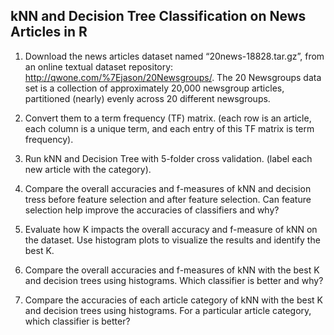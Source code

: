## kNN and Decision Tree Classification on News Articles in R

1. Download the news articles dataset named “20news-18828.tar.gz”, from an online textual dataset repository: http://qwone.com/%7Ejason/20Newsgroups/. The 20 Newsgroups data set is a collection of approximately 20,000 newsgroup articles, partitioned (nearly) evenly across 20 different newsgroups.

2. Convert them to a term frequency (TF) matrix. (each row is an article, each column is a unique term, and each entry of this TF matrix is term frequency).

3. Run kNN and Decision Tree with 5-folder cross validation. (label each new article with the category).

4. Compare the overall accuracies and f-measures of kNN and decision tress before feature selection and after feature selection. Can feature selection help improve the accuracies of classifiers and why?

5. Evaluate how K impacts the overall accuracy and f-measure of kNN on the dataset. Use histogram plots to visualize the results and identify the best K.

6. Compare the overall accuracies and f-measures of kNN with the best K and decision trees using histograms. Which classifier is better and why?

7. Compare the accuracies of each article category of kNN with the best K and decision trees using histograms. For a particular article category, which classifier is better?
